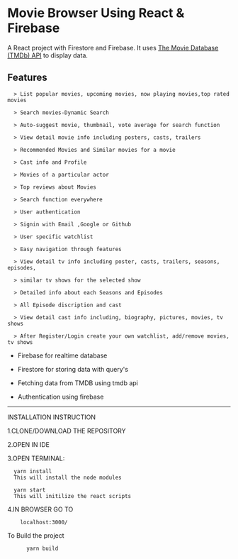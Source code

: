 # Movie Browser Using React & Firebase

A React project with Firestore and Firebase.
It uses [The Movie Database (TMDb) API](https://www.themoviedb.org/documentation/api) to display data.

## Features

      > List popular movies, upcoming movies, now playing movies,top rated movies
      
      > Search movies-Dynamic Search
      
      > Auto-suggest movie, thumbnail, vote average for search function
      
      > View detail movie info including posters, casts, trailers
      
      > Recommended Movies and Similar movies for a movie
      
      > Cast info and Profile
      
      > Movies of a particular actor
      
      > Top reviews about Movies
      
      > Search function everywhere
      
      > User authentication
      
      > Signin with Email ,Google or Github
      
      > User specific watchlist
      
      > Easy navigation through features
      
      > View detail tv info including poster, casts, trailers, seasons, episodes,
      
      > similar tv shows for the selected show
      
      > Detailed info about each Seasons and Episodes
      
      > All Episode discription and cast
      
      > View detail cast info including, biography, pictures, movies, tv shows
      
      > After Register/Login create your own watchlist, add/remove movies, tv shows
      

  - Firebase for realtime database
  
  - Firestore for storing data with query's 
  
  - Fetching data from TMDB using tmdb api
  
  - Authentication using firebase

--------------------------------------------------------------------------------

INSTALLATION INSTRUCTION

1.CLONE/DOWNLOAD THE REPOSITORY

2.OPEN IN IDE

3.OPEN TERMINAL:

  
      yarn install
      This will install the node modules
      
      yarn start
      This will initilize the react scripts
      
4.IN BROWSER GO TO
        
        localhost:3000/
        
   To Build the project
          
          yarn build
  
  

